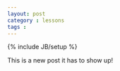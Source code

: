 ```yaml
---
layout: post
category : lessons
tags : 
---
```

{% include JB/setup %}

This is a new post it has to show up!